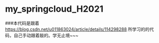 # my_springcloud_H2021

###本代码是跟着  https://blog.csdn.net/u011863024/article/details/114298288 所学习的的代码，自己手动跟着敲的。学无止境~~~
